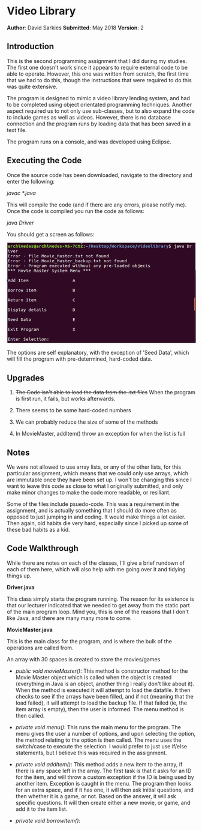 # Video Library

**Author**: David Sarkies
**Submitted**: May 2018
**Version**: 2

## Introduction

This is the second programming assignment that I did during my studies. The first one
doesn't work since it appears to require external code to be able to operate. However, this one
was written from scratch, the first time that we had to do this, though the instructions that
were required to do this was quite extensive.

The program is designed to mimic a video library lending system, and had to be completed using
object orientated programming techniques. Another aspect required us to not only use sub-classes,
but to also expand the code to include games as well as videos. However, there is no database connection
and the program runs by loading data that has been saved in a text file.

The program runs on a console, and was developed using Eclipse.

## Executing the Code

Once the source code has been downloaded, navigate to the directory and enter the following:

*javac \*.java*

This will compile the code (and if there are any errors, please notify me). Once the code is compiled
you run the code as follows:

*java Driver*

You should get a screen as follows:

![Menu Screen](https://raw.githubusercontent.com/s3664099/videolibrary/master/img/menu.png)

The options are self explanatory, with the exception of 'Seed Data', which will fill the program with pre-determined, hard-coded data.

## Upgrades

1. ~~The Code isn't able to load the data from the .txt files~~ When the program is first run, it fails, but works afterwards.

2. There seems to be some hard-coded numbers

3. We can probably reduce the size of some of the methods

4. In MovieMaster, addItem() throw an exception for when the list is full

## Notes

We were not allowed to use array lists, or any of the other lists, for this particular assignment, which means that
we could only use arrays, which are immutable once they have been set up. I won't be changing this since I want to leave this
code as close to what I originally submitted, and only make minor changes to make the code more readable, or resiliant.

Some of the files include psuedo-code. This was a requirement in the assignment, and is actually something that I should do more
often as opposed to just jumping in and coding. It would make things a lot easier. Then again, old habits die very hard, especially
since I picked up some of these bad habits as a kid.

## Code Walkthrough

While there are notes on each of the classes, I'll give a brief rundown of each of them here, which will also
help with me going over it and tidying things up.

**Driver.java**

This class simply starts the program running. The reason for its existence is that our lecturer indicated that
we needed to get away from the static part of the main program loop. Mind you, this is one of the reasons
that I don't like Java, and there are many many more to come.

**MovieMaster.java**

This is the main class for the program, and is where the bulk of the operations are called from.

An array with 30 spaces is created to store the movies/games

+ *public void movieMaster()*:
This method is constructor method for the Movie Master object which is called when the object is created 
(everything in Java is an object, another thing I really don't like about it). When the method is executed
it will attempt to load the datafile. It then checks to see if the arrays have been filled, and if not
(meaning that the load failed), it will attempt to load the backup file. If that failed (ie, the item array is
empty), then the user is informed. The menu method is then called.

+ *private void menu()*:
This runs the main menu for the program. The menu gives the user a number of options, and upon selecting the option, the
method relating to the option is then called. The menu uses the switch/case to execute the selection. I would prefer to just
use if/else statements, but I believe this was required in the assignment.

+ *private void addItem()*:
This method adds a new item to the array, if there is any space left in the array. The first task is that it asks for an
ID for the item, and will throw a custom exception if the ID is being used by another item. Exception is caught in the
menu. The program then looks for an extra space, and if it has one, it will then ask initial questions, and then whether
it is a game, or not. Based on the answer, it will ask specific questions. It will then create either a new movie, or game, and
add it to the item list.

+ *private void borrowItem()*:




